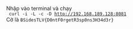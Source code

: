 Nhập vào terminal và chạy<br/>
<code> curl -i -L -c -D http://192.168.189.128:8081</code></br>
Cờ là <code>BSidesTLV{D0ntF0rgetR3sp0ns3H34d3r}</code>
